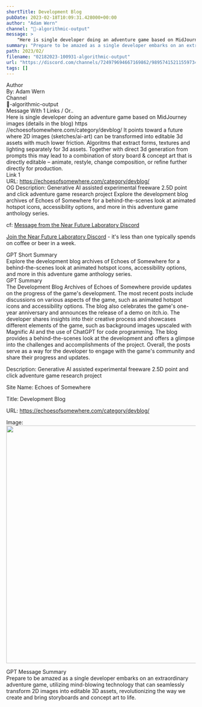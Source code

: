 ```yaml
---
shortTitle: Development Blog
pubDate: 2023-02-18T10:09:31.428000+00:00
author: "Adam Wern"
channel: "🎨-algorithmic-output"
message: >
    "Here is single developer doing an adventure game based on MidJourney images (details in the blog)   https //echoesofsomewhere.com/category/devblog/ It points toward a future where 2D images (sketches/ai-art) can be transformed into editable 3d assets with much lower friction. Algoritms that extract forms, textures and lighting separately for 3d assets. Together with direct 3d generation from prompts this may lead to a combination of story board & concept art that is directly editable – animate, restyle, change composition, or refine further directly for production."
summary: "Prepare to be amazed as a single developer embarks on an extraordinary adventure game, utilizing mind-blowing technology that can seamlessly transform 2D images into editable 3D assets, revolutionizing the way we create and bring storyboards and concept art to life."
path: 2023/02/
filename: "02182023-100931-algorithmic-output"
url: "https://discord.com/channels/724979694667169862/989574152115597342/1076445352519020564"
tags: []
---
```

<div class="metadata-title-header pt-3 pb-3 pl-2">Author</div>    
<div class="bg-gray-200 p-4 rounded-md mb-4">   
By: Adam Wern
</div>

<div class="metadata-title-header pt-3 pb-3 pl-2">Channel</div>    
<div class="bg-gray-200 p-4 rounded-md mb-4">   
🎨-algorithmic-output</span>
</div>

<div class="metadata-title-header pt-3 pb-3 pl-2">Message  With 1 Links / Or..</div>    
<div class="human-content-container">  



<div class="mb-4" style="font-family: var(--font-family-peak);">Here is single developer doing an adventure game based on MidJourney images (details in the blog)  
https //echoesofsomewhere.com/category/devblog/
It points toward a future where 2D images (sketches/ai-art) can be transformed into editable 3d assets with much lower friction. Algoritms that extract forms, textures and lighting separately for 3d assets. Together with direct 3d generation from prompts this may lead to a combination of story board & concept art that is directly editable – animate, restyle, change composition, or refine further directly for production.</div>

<div class="">Link 1</div> 
<div class="">URL: <a href="https://echoesofsomewhere.com/category/devblog/">https://echoesofsomewhere.com/category/devblog/</a></div>
OG Description: Generative AI assisted experimental freeware 2.5D point and click adventure game research project  <!-- Example: Display each item in a paragraph -->
Explore the development blog archives of Echoes of Somewhere for a behind-the-scenes look at animated hotspot icons, accessibility options, and more in this adventure game anthology series.



<!-- 
URL: https://echoesofsomewhere.com/category/devblog/
Description Generative AI assisted experimental freeware 2.5D point and click adventure game research project
 -->
</div>



cf: <a href="">Message from the Near Future Laboratory Discord</a>

<a href="">Join the Near Future Laboratory Discord</a> - it's less than one typically spends on coffee or beer in a week. 



<div class="metadata-title-header pt-3 pb-3 pl-2">GPT Short Summary</div>
<div class="robot-content-container">
Explore the development blog archives of Echoes of Somewhere for a behind-the-scenes look at animated hotspot icons, accessibility options, and more in this adventure game anthology series.
</div>

<div class="metadata-title-header pt-3 pb-3 pl-2">GPT Summary</div>
<div class="robot-content-container">
The Development Blog Archives of Echoes of Somewhere provide updates on the progress of the game's development. The most recent posts include discussions on various aspects of the game, such as animated hotspot icons and accessibility options. The blog also celebrates the game's one-year anniversary and announces the release of a demo on itch.io. The developer shares insights into their creative process and showcases different elements of the game, such as background images upscaled with Magnific AI and the use of ChatGPT for code programming. The blog provides a behind-the-scenes look at the development and offers a glimpse into the challenges and accomplishments of the project. Overall, the posts serve as a way for the developer to engage with the game's community and share their progress and updates.
</div>

<!-- Summary:  The Echoes of Somewhere game has been in “active” development for a year . The game has now been released on itch.io and the demo has been released . -->

<!-- [] -->

<!-- <div class="bg-gray-400"> {'og:locale': 'en_US', 'og:site_name': 'Echoes of Somewhere', 'og:title': 'Development Blog', 'og:url': 'https://echoesofsomewhere.com/category/devblog/', 'og:type': 'article', 'og:description': 'Generative AI assisted experimental freeware 2.5D point and click adventure game research project', 'og:image': 'https://echoesofsomewhere.com/wp-content/plugins/wonderm00ns-simple-facebook-open-graph-tags/fbimg.php?is_home=0&is_front_page=0&object_type=term&post_id=&taxonomy=category&object_id=7&img=https%253A%252F%252Fechoesofsomewhere.com%252Fwp-content%252Fuploads%252F2023%252F04%252FProjectCover.png', 'og:image:url': 'https://echoesofsomewhere.com/wp-content/plugins/wonderm00ns-simple-facebook-open-graph-tags/fbimg.php?is_home=0&is_front_page=0&object_type=term&post_id=&taxonomy=category&object_id=7&img=https%253A%252F%252Fechoesofsomewhere.com%252Fwp-content%252Fuploads%252F2023%252F04%252FProjectCover.png', 'og:image:secure_url': 'https://echoesofsomewhere.com/wp-content/plugins/wonderm00ns-simple-facebook-open-graph-tags/fbimg.php?is_home=0&is_front_page=0&object_type=term&post_id=&taxonomy=category&object_id=7&img=https%253A%252F%252Fechoesofsomewhere.com%252Fwp-content%252Fuploads%252F2023%252F04%252FProjectCover.png', 'og:image:width': '1200', 'og:image:height': '630'} </div> -->

Description: Generative AI assisted experimental freeware 2.5D point and click adventure game research project

Site Name: Echoes of Somewhere

Title: Development Blog

URL: https://echoesofsomewhere.com/category/devblog/

Image: <img src="https://echoesofsomewhere.com/wp-content/plugins/wonderm00ns-simple-facebook-open-graph-tags/fbimg.php?is_home=0&is_front_page=0&object_type=term&post_id=&taxonomy=category&object_id=7&img=https%253A%252F%252Fechoesofsomewhere.com%252Fwp-content%252Fuploads%252F2023%252F04%252FProjectCover.png" width="1200" height="630"/>




<div class="metadata-title-header pt-3 pb-3 pl-2">GPT Message Summary</div>    
<div class="robot-content-container">
Prepare to be amazed as a single developer embarks on an extraordinary adventure game, utilizing mind-blowing technology that can seamlessly transform 2D images into editable 3D assets, revolutionizing the way we create and bring storyboards and concept art to life.
</div>
</div>